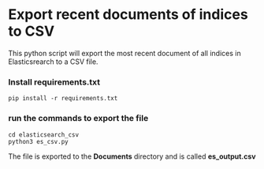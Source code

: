 
# Export recent documents of indices to CSV 

This python script will export the most recent document of all indices in Elasticsrearch to a CSV file.

### Install  requirements.txt

`pip install -r requirements.txt`

### run the commands to export the file
```
cd elasticsearch_csv
python3 es_csv.py
```

The file is exported to the **Documents** directory and is called **es_output.csv**